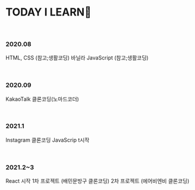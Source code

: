 
<h1> TODAY I LEARN🍒</h1>

<br>

### 2020.08

HTML, CSS (참고;생활코딩)
바닐라 JavaScript (참고;생활코딩)

<br>

### 2020.09

KakaoTalk 클론코딩(노마드코더)

<br>


### 2021.1

Instagram 클론코딩 
JavaScrip t시작


<br>

### 2021.2~3

React 시작
1차 프로젝트 (배민문방구 클론코딩)
2차 프로젝트 (에어비엔비 클론코딩)
